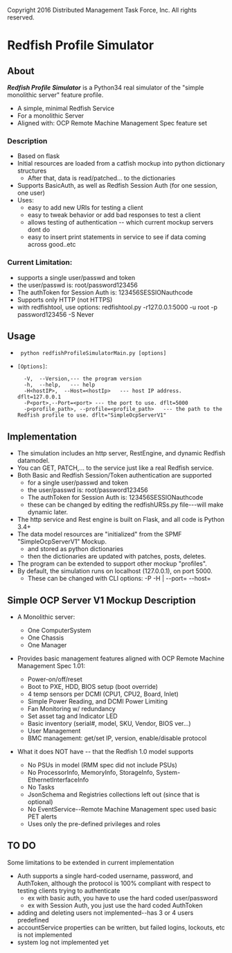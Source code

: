 Copyright 2016 Distributed Management Task Force, Inc. All rights reserved.
# Redfish Profile Simulator
## About
***Redfish Profile Simulator***
is a Python34 real simulator of the "simple monolithic server" feature profile.

  *  A simple, minimal Redfish Service
  *  For a monolithic Server
  *  Aligned with: OCP Remote Machine Management Spec feature set

### Description
* Based on flask
* Initial resources are loaded from a catfish mockup into python dictionary structures
  * After that, data is read/patched... to the dictionaries
* Supports BasicAuth, as well as Redfish Session Auth  (for one session, one user)
* Uses:
  * easy to add new URIs for testing a client
  * easy to tweak behavior or add bad responses to test a client
  * allows testing of authentication -- which current mockup servers dont do
  * easy to insert print statements in service to see if data coming across good..etc

### Current Limitation:
  * supports a single user/passwd and token
  * the user/passwd is:   root/password123456    
  * The authToken for Session Auth is: 123456SESSIONauthcode
  * Supports only HTTP  (not HTTPS)
  * with redfishtool, use options: redfishtool.py -r127.0.0.1:5000 -u root -p password123456 -S Never <subcmd>



## Usage
* ` python redfishProfileSimulatorMain.py [options]`

* `[Options]`:

		-V,  --Version,--- the program version
		-h,  --help,   --- help
		-H<hostIP>,  --Host=<hostIp>   --- host IP address. dflt=127.0.0.1
		-P<port>,--Port=<port> --- the port to use. dflt=5000
		-p<profile_path>, --profile=<profile_path>   --- the path to the Redfish profile to use. dflt="SimpleOcpServerV1"
    
    
## Implementation
* The simulation includes an http server, RestEngine, and dynamic Redfish datamodel.
* You can GET, PATCH,... to the service just like a real Redfish service.
* Both Basic and Redfish Session/Token authentication are supported 
  * for a single user/passwd and token
  * the user/passwd is:   root/password123456    
  * The authToken for Session Auth is: 123456SESSIONauthcode
  * these can be changed by editing the redfishURSs.py file---will make dynamic later.
* The http service and Rest engine is built on Flask, and all code is Python 3.4+
* The data model resources are "initialized" from the SPMF "SimpleOcpServerV1" Mockup.
  *  and stored as python dictionaries
  *  then the dictionaries are updated with patches, posts, deletes.
* The program can be extended to support other mockup \"profiles\".
* By default, the simulation runs on localhost (127.0.0.1), on port 5000.
  * These can be changed with CLI options: -P<port> -H <hostIP>  | --port=<port> --host=<hostIp>

## Simple OCP Server V1 Mockup Description
* A Monolithic server:
  * One ComputerSystem
  * One Chassis
  * One Manager

* Provides basic management features aligned with OCP Remote Machine Management Spec 1.01:
  * Power-on/off/reset
  * Boot to PXE, HDD, BIOS setup (boot override)
  * 4 temp sensors per DCMI (CPU1, CPU2, Board, Inlet)
  * Simple Power Reading, and  DCMI Power Limiting
  * Fan Monitoring w/ redundancy
  * Set asset tag and Indicator LED
  * Basic inventory (serial#, model, SKU, Vendor, BIOS ver…)
  * User Management
  * BMC management: get/set IP, version, enable/disable protocol

* What it does NOT have -- that the Redfish 1.0 model supports
  * No PSUs in model  (RMM spec did not include PSUs) 
  * No ProcessorInfo, MemoryInfo, StorageInfo, System-EthernetInterfaceInfo
  * No Tasks
  * JsonSchema and Registries collections left out (since that is optional)
  * No EventService--Remote Machine Management spec used basic PET alerts
  * Uses only the pre-defined privileges and roles


## TO DO
Some limitations to be extended in current implementation

* Auth supports a single hard-coded username, password, and AuthToken, although the protocol is 100% compliant with respect to testing clients trying to authenticate
  * ex with basic auth, you have to use the hard coded user/password
  * ex with Session Auth, you just use the hard coded AuthToken
* adding and deleting users not implemented--has 3 or 4 users predefined
* accountService properties can be written, but failed logins, lockouts, etc is not implemented
* system log not implemented yet









